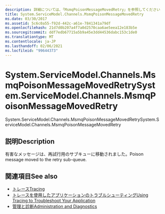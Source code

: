 ```yaml
---
description: 詳細については、「MsmqPoisonMessageMovedRetry」を参照してください。
title: System.ServiceModel.Channels.MsmqPoisonMessageMovedRetry
ms.date: 03/30/2017
ms.assetid: 5c6c0a55-f92d-442c-a61e-7841341a79df
ms.openlocfilehash: 21d7d0b207a4f7a0d2570caa6ae5eea12e183b5e
ms.sourcegitcommit: ddf7edb67715a5b9a45e3dd44536dabc153c1de0
ms.translationtype: MT
ms.contentlocale: ja-JP
ms.lasthandoff: 02/06/2021
ms.locfileid: "99644373"
---
```

# <a name="systemservicemodelchannelsmsmqpoisonmessagemovedretry"></a><span data-ttu-id="0a883-103">System.ServiceModel.Channels.MsmqPoisonMessageMovedRetry</span><span class="sxs-lookup"><span data-stu-id="0a883-103">System.ServiceModel.Channels.MsmqPoisonMessageMovedRetry</span></span>

<span data-ttu-id="0a883-104">System.ServiceModel.Channels.MsmqPoisonMessageMovedRetry</span><span class="sxs-lookup"><span data-stu-id="0a883-104">System.ServiceModel.Channels.MsmqPoisonMessageMovedRetry</span></span>  
  
## <a name="description"></a><span data-ttu-id="0a883-105">説明</span><span class="sxs-lookup"><span data-stu-id="0a883-105">Description</span></span>  

 <span data-ttu-id="0a883-106">有害なメッセージは、再試行用のサブキューに移動されました。</span><span class="sxs-lookup"><span data-stu-id="0a883-106">Poison message moved to the retry sub-queue.</span></span>  
  
## <a name="see-also"></a><span data-ttu-id="0a883-107">関連項目</span><span class="sxs-lookup"><span data-stu-id="0a883-107">See also</span></span>

- [<span data-ttu-id="0a883-108">トレース</span><span class="sxs-lookup"><span data-stu-id="0a883-108">Tracing</span></span>](index.md)
- [<span data-ttu-id="0a883-109">トレースを使用したアプリケーションのトラブルシューティング</span><span class="sxs-lookup"><span data-stu-id="0a883-109">Using Tracing to Troubleshoot Your Application</span></span>](using-tracing-to-troubleshoot-your-application.md)
- [<span data-ttu-id="0a883-110">管理と診断</span><span class="sxs-lookup"><span data-stu-id="0a883-110">Administration and Diagnostics</span></span>](../index.md)
